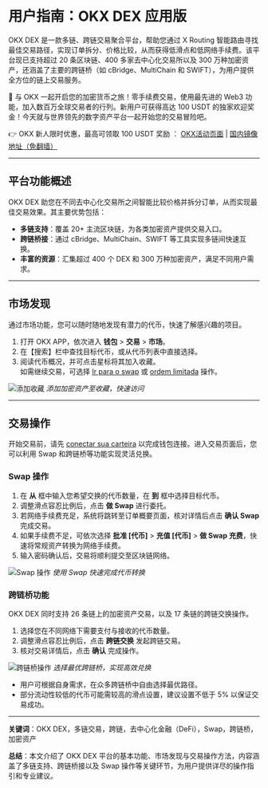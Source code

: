 # 用户指南：OKX DEX 应用版

OKX DEX 是一款多链、跨链交易聚合平台，帮助您通过 X Routing 智能路由寻找最佳交易路径，实现订单拆分、价格比较，从而获得低滑点和低网络手续费。该平台现已支持超过 20 条区块链、400 多家去中心化交易所以及 300 万种加密资产，还涵盖了主要的跨链桥（如 cBridge、MultiChain 和 SWIFT），为用户提供全方位的链上交易服务。

🚀 与 OKX 一起开启您的加密货币之旅！零手续费交易，使用最先进的 Web3 功能，加入数百万全球交易者的行列。新用户可获得高达 100 USDT 的独家欢迎奖金！今天就与世界领先的数字资产平台一起开始您的交易冒险吧。

👉 OKX 新人限时优惠，最高可领取 100 USDT 奖励 ： [OKX活动页面](https://bit.ly/OKXe) | [国内镜像地址（免翻墙）](https://bit.ly/okX)

---

## 平台功能概述

OKX DEX 助您在不同去中心化交易所之间智能比较价格并拆分订单，从而实现最佳交易效果。其主要优势包括：

- **多链支持**：覆盖 20+ 主流区块链，为各类加密资产提供交易入口。
- **跨链桥接**：通过 cBridge、MultiChain、SWIFT 等工具实现多链间快速互换。
- **丰富的资源**：汇集超过 400 个 DEX 和 300 万种加密资产，满足不同用户需求。

---

## 市场发现

通过市场功能，您可以随时随地发现有潜力的代币，快速了解感兴趣的项目。

1. 打开 OKX APP，依次进入 **钱包** > **交易** > **市场**。
2. 在【搜索】栏中查找目标代币，或从代币列表中直接选择。
3. 阅读代币概况，并可点击星标将其加入收藏。  
   如需继续交易，可选择 [Ir para o swap](https://bit.ly/OKXe) 或 [ordem limitada](https://bit.ly/OKXe) 操作。

![添加收藏](https://www.jmhbdh.com/wp-content/img/5884278467.webp)
*添加加密资产至收藏，快速访问*

---

## 交易操作

开始交易前，请先 [conectar sua carteira](https://bit.ly/OKXe) 以完成钱包连接。进入交易页面后，您可以利用 Swap 和跨链桥等功能实现灵活兑换。

### Swap 操作

1. 在 **从** 框中输入您希望交换的代币数量，在 **到** 框中选择目标代币。
2. 调整滑点容忍比例后，点击 **做 Swap** 进行委托。
3. 若网络手续费充足，系统将跳转至订单概要页面，核对详情后点击 **确认 Swap** 完成交易。
4. 如果手续费不足，可依次选择 **批准 [代币]** > **充值 [代币]** > **做 Swap 充费**，快速将常规资产转换为网络手续费。
5. 输入密码确认后，交易将顺利提交至区块链网络。

![Swap 操作](https://www.jmhbdh.com/wp-content/img/510560248912.webp)
*使用 Swap 快速完成代币转换*

### 跨链桥功能

OKX DEX 同时支持 26 条链上的加密资产交易，以及 17 条链的跨链交换操作。

1. 选择您在不同网络下需要支付与接收的代币数量。
2. 调整滑点容忍比例后，点击 **跨链交换** 发起跨链交易。
3. 核对交易详情后，点击 **确认** 完成操作。

![跨链桥操作](https://www.jmhbdh.com/wp-content/img/036329779.webp)
*选择最优跨链桥，实现高效兑换*

- 用户可根据自身需求，在众多跨链桥中自由选择最优路径。
- 部分流动性较低的代币可能需较高的滑点设置，建议设置不低于 5% 以保证交易成功。

---

**关键词**：OKX DEX，多链交易，跨链，去中心化金融（DeFi），Swap，跨链桥，加密资产

**总结**：本文介绍了 OKX DEX 平台的基本功能、市场发现与交易操作方法，内容涵盖了多链支持、跨链桥接以及 Swap 操作等关键环节，为用户提供详尽的操作指引和专业建议。